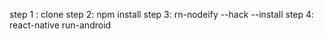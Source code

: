 
step 1 : clone
step 2: npm install
step 3: rn-nodeify --hack --install
step 4: react-native run-android